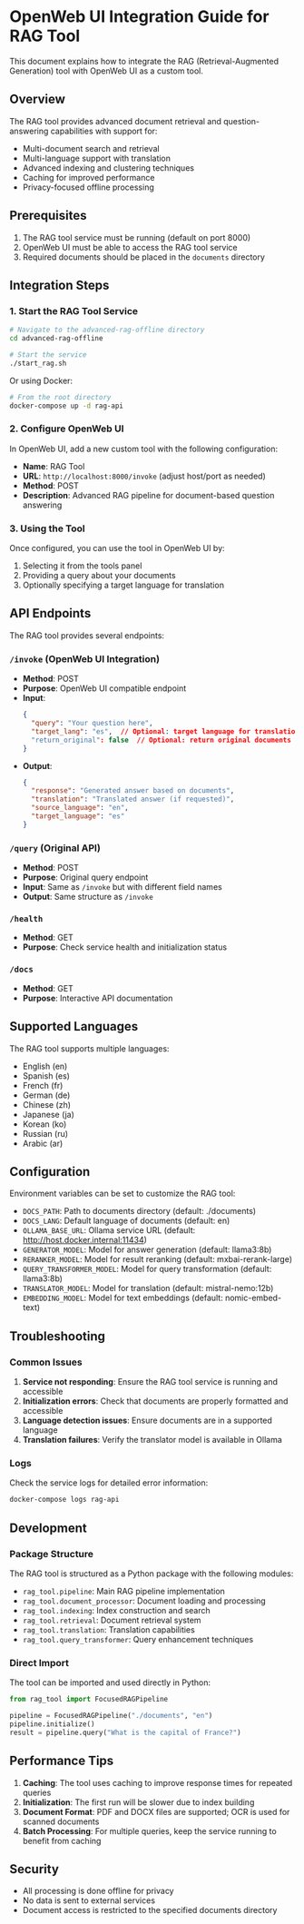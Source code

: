 # OpenWeb UI Integration Guide for RAG Tool

This document explains how to integrate the RAG (Retrieval-Augmented Generation) tool with OpenWeb UI as a custom tool.

## Overview

The RAG tool provides advanced document retrieval and question-answering capabilities with support for:
- Multi-document search and retrieval
- Multi-language support with translation
- Advanced indexing and clustering techniques
- Caching for improved performance
- Privacy-focused offline processing

## Prerequisites

1. The RAG tool service must be running (default on port 8000)
2. OpenWeb UI must be able to access the RAG tool service
3. Required documents should be placed in the `documents` directory

## Integration Steps

### 1. Start the RAG Tool Service

```bash
# Navigate to the advanced-rag-offline directory
cd advanced-rag-offline

# Start the service
./start_rag.sh
```

Or using Docker:
```bash
# From the root directory
docker-compose up -d rag-api
```

### 2. Configure OpenWeb UI

In OpenWeb UI, add a new custom tool with the following configuration:

- **Name**: RAG Tool
- **URL**: `http://localhost:8000/invoke` (adjust host/port as needed)
- **Method**: POST
- **Description**: Advanced RAG pipeline for document-based question answering

### 3. Using the Tool

Once configured, you can use the tool in OpenWeb UI by:
1. Selecting it from the tools panel
2. Providing a query about your documents
3. Optionally specifying a target language for translation

## API Endpoints

The RAG tool provides several endpoints:

### `/invoke` (OpenWeb UI Integration)
- **Method**: POST
- **Purpose**: OpenWeb UI compatible endpoint
- **Input**: 
  ```json
  {
    "query": "Your question here",
    "target_lang": "es",  // Optional: target language for translation
    "return_original": false  // Optional: return original documents instead of generated answer
  }
  ```
- **Output**:
  ```json
  {
    "response": "Generated answer based on documents",
    "translation": "Translated answer (if requested)",
    "source_language": "en",
    "target_language": "es"
  }
  ```

### `/query` (Original API)
- **Method**: POST
- **Purpose**: Original query endpoint
- **Input**: Same as `/invoke` but with different field names
- **Output**: Same structure as `/invoke`

### `/health`
- **Method**: GET
- **Purpose**: Check service health and initialization status

### `/docs`
- **Method**: GET
- **Purpose**: Interactive API documentation

## Supported Languages

The RAG tool supports multiple languages:
- English (en)
- Spanish (es)
- French (fr)
- German (de)
- Chinese (zh)
- Japanese (ja)
- Korean (ko)
- Russian (ru)
- Arabic (ar)

## Configuration

Environment variables can be set to customize the RAG tool:

- `DOCS_PATH`: Path to documents directory (default: ./documents)
- `DOCS_LANG`: Default language of documents (default: en)
- `OLLAMA_BASE_URL`: Ollama service URL (default: http://host.docker.internal:11434)
- `GENERATOR_MODEL`: Model for answer generation (default: llama3:8b)
- `RERANKER_MODEL`: Model for result reranking (default: mxbai-rerank-large)
- `QUERY_TRANSFORMER_MODEL`: Model for query transformation (default: llama3:8b)
- `TRANSLATOR_MODEL`: Model for translation (default: mistral-nemo:12b)
- `EMBEDDING_MODEL`: Model for text embeddings (default: nomic-embed-text)

## Troubleshooting

### Common Issues

1. **Service not responding**: Ensure the RAG tool service is running and accessible
2. **Initialization errors**: Check that documents are properly formatted and accessible
3. **Language detection issues**: Ensure documents are in a supported language
4. **Translation failures**: Verify the translator model is available in Ollama

### Logs

Check the service logs for detailed error information:
```bash
docker-compose logs rag-api
```

## Development

### Package Structure

The RAG tool is structured as a Python package with the following modules:
- `rag_tool.pipeline`: Main RAG pipeline implementation
- `rag_tool.document_processor`: Document loading and processing
- `rag_tool.indexing`: Index construction and search
- `rag_tool.retrieval`: Document retrieval system
- `rag_tool.translation`: Translation capabilities
- `rag_tool.query_transformer`: Query enhancement techniques

### Direct Import

The tool can be imported and used directly in Python:
```python
from rag_tool import FocusedRAGPipeline

pipeline = FocusedRAGPipeline("./documents", "en")
pipeline.initialize()
result = pipeline.query("What is the capital of France?")
```

## Performance Tips

1. **Caching**: The tool uses caching to improve response times for repeated queries
2. **Initialization**: The first run will be slower due to index building
3. **Document Format**: PDF and DOCX files are supported; OCR is used for scanned documents
4. **Batch Processing**: For multiple queries, keep the service running to benefit from caching

## Security

- All processing is done offline for privacy
- No data is sent to external services
- Document access is restricted to the specified documents directory